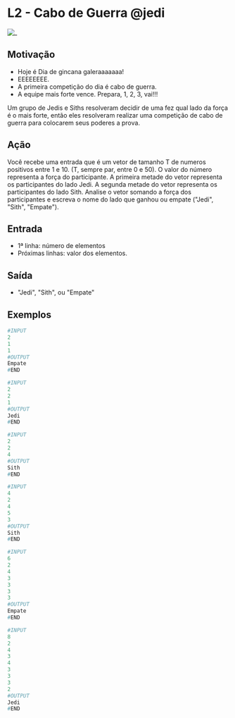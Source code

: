 # L2 - Cabo de Guerra @jedi

![_](cover.jpg)

## Motivação

* Hoje é Dia de gincana galeraaaaaaa!
* EEEEEEEE.
* A primeira competição do dia é cabo de guerra.
* A equipe mais forte vence. Prepara, 1, 2, 3, vai!!!

Um grupo de Jedis e Siths resolveram decidir de uma fez qual lado da força é o mais forte, então eles resolveram realizar uma competição de cabo de guerra para colocarem seus poderes a prova.

## Ação

Você recebe uma entrada que é um vetor de tamanho T de numeros positivos entre 1 e 10. (T, sempre par, entre 0 e 50). O valor do número representa a força do participante. A primeira metade do vetor representa os participantes do lado Jedi. A segunda metade do vetor representa os participantes do lado Sith. Analise o vetor somando a força dos participantes e escreva o nome do lado que ganhou ou empate ("Jedi", "Sith", "Empate").

## Entrada

* 1ª linha: número de elementos
* Próximas linhas: valor dos elementos.

## Saída

* "Jedi", "Sith", ou "Empate"

## Exemplos

``` py
#INPUT
2
1
1
#OUTPUT
Empate
#END

#INPUT
2
2
1
#OUTPUT
Jedi
#END

#INPUT
2
2
4
#OUTPUT
Sith
#END

#INPUT
4
2
4
5
3
#OUTPUT
Sith
#END

#INPUT
6
2
4
3
3
3
3
#OUTPUT
Empate
#END

#INPUT
8
2
4
3
4
3
3
3
2
#OUTPUT
Jedi
#END
```
